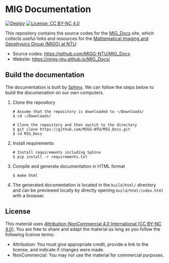 # MIG Documentation

[![Deploy](https://github.com/MIGG-NTU/MIG_Docs/actions/workflows/deploy.yml/badge.svg)](https://github.com/MIGG-NTU/MIG_Docs/actions/workflows/deploy.yml)
[![License: CC BY-NC 4.0](https://img.shields.io/badge/License-CC%20BY--NC%204.0-blue.svg)](https://creativecommons.org/licenses/by-nc/4.0/deed.en)

This repository contains the source codes for the [MIG_Docs](https://migg-ntu.github.io/MIG_Docs/)
site, which collects useful links and resources for the
[Mathematical Imaging and Geophysics Group (MIGG) at NTU](https://personal.ntu.edu.sg/tongping/index.html):

- Source codes: https://github.com/MIGG-NTU/MIG_Docs
- Website: https://migg-ntu.github.io/MIG_Docs/

## Build the documentation

The documentation is built by [Sphinx](http://www.sphinx-doc.org/).
We can follow the steps below to build the documenation on our own computers.

1.  Clone the repository

    ```
    # Assume that the repository is downloaded to ~/Downloads/
    $ cd ~/Downloads/

    # Clone the repository and then switch to the directory
    $ git clone https://github.com/MIGG-NTU/MIG_Docs.git
    $ cd MIG_Docs
    ```

2.  Install requirements

    ```
    # Install requirements including Sphinx
    $ pip install -r requirements.txt
    ```

3.  Compile and generate documentation in HTML format

    ```
    $ make html
    ```

4.  The generated documentation is located in the ``build/html/`` directory
    and can be previewed locally by directly opening ``build/html/index.html``
    with a browser.

## License

This material uses [Attribution-NonCommercial 4.0 International (CC BY-NC 4.0)](https://creativecommons.org/licenses/by-nc/4.0/deed.en).
You are free to share and adapt the material as long as you follow the following
license terms:

- Attribution: You must give appropriate credit, provide a link to the license, and indicate if changes were made.
- NonCommercial: You may not use the material for commercial purposes.
